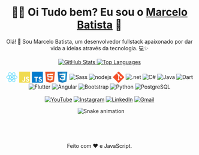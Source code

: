 <div>

  <h1 align="center">
    👋😉 Oi Tudo bem? Eu sou o
    <a href="https://www.linkedin.com/in/marcelo-batista-561871219/">Marcelo Batista</a>
    🚀
  </h1>

  <p align="center">
    Olá! 👋 Sou Marcelo Batista, um desenvolvedor fullstack apaixonado por dar vida a ideias através da tecnologia. 💻✨
  </p>

</div>

<div align="center">
  <a href="https://github.com/MarceloBatistazul">
    <img height="150em" src="https://github-readme-stats.vercel.app/api?username=MarceloBatistazul&count_private=true&include_all_commits=true&show_icons=true&theme=dracula&hide_border=false&show_owner=true&cache_seconds=3600" alt="GitHub Stats"/>
    <img height="150em" src="https://github-readme-stats.vercel.app/api/top-langs/?username=MarceloBatistazul&theme=dracula&hide_border=false&layout=compact&cache_seconds=3600" alt="Top Languages"/>
  </a>
</div>

<div align="center" valign="top"><br>
  <img align="center" alt="React" height="30" width="30" src="https://raw.githubusercontent.com/devicons/devicon/master/icons/react/react-original.svg">
  <img align="center" alt="Js" height="30" width="30" src="https://raw.githubusercontent.com/devicons/devicon/master/icons/javascript/javascript-plain.svg">
  <img align="center" alt="Js" height="30" width="30" src="https://raw.githubusercontent.com/devicons/devicon/master/icons/typescript/typescript-plain.svg">
  <img align="center" alt="HTML" height="30" width="30" src="https://raw.githubusercontent.com/devicons/devicon/master/icons/html5/html5-original.svg">
  <img align="center" alt="CSS" height="30" width="30" src="https://raw.githubusercontent.com/devicons/devicon/master/icons/css3/css3-original.svg">
  <img align="center" alt="Sass" height="30" width="30" src="https://cdn.jsdelivr.net/gh/devicons/devicon@latest/icons/sass/sass-original.svg" />
  <img align="center" alt="nodejs" height="30" width="30" src="https://cdn.worldvectorlogo.com/logos/nodejs-icon.svg">
  <img align="center" alt="git" height="30" width="30" src="https://raw.githubusercontent.com/devicons/devicon/master/icons/git/git-original.svg">
  <img align="center" alt=".net" height="30" width="30" src="https://cdn.jsdelivr.net/gh/devicons/devicon@latest/icons/dotnetcore/dotnetcore-original.svg" />
  <img align="center" alt="C#" height="30" width="30" src="https://cdn.jsdelivr.net/gh/devicons/devicon@latest/icons/csharp/csharp-original.svg" />
  <img align="center" alt="Java" height="30" width="30" src="https://cdn.jsdelivr.net/gh/devicons/devicon@latest/icons/java/java-original.svg" />
  <img align="center" alt="Dart" height="30" width="30" src="https://cdn.jsdelivr.net/gh/devicons/devicon@latest/icons/dart/dart-original.svg" />
  <img align="center" alt="Flutter" height="30" width="30" src="https://cdn.jsdelivr.net/gh/devicons/devicon@latest/icons/flutter/flutter-original.svg" />
  <img align="center" alt="Angular" height="30" width="30" src="https://cdn.jsdelivr.net/gh/devicons/devicon@latest/icons/angular/angular-original.svg" />
  <img align="center" alt="Bootstrap" height="30" width="30" src="https://cdn.jsdelivr.net/gh/devicons/devicon@latest/icons/bootstrap/bootstrap-original.svg" />
  <img align="center" alt="Python" height="30" width="30" src="https://cdn.jsdelivr.net/gh/devicons/devicon@latest/icons/python/python-original.svg" />
  <img align="center" alt="PostgreSQL" height="30" width="30" src="https://cdn.jsdelivr.net/gh/devicons/devicon@latest/icons/postgresql/postgresql-original-wordmark.svg" />
</div><br>

<div align="center">
  <a href="https://www.youtube.com/channel/UCViaNBT0SIeiVnZSEEtIfjw?sub_confirmation=1" target="_blank" rel="noopener noreferrer"><img src="https://img.shields.io/badge/YouTube-FF0000?style=for-the-badge&logo=youtube&logoColor=white" alt="YouTube"></a>
  <a href="" target="_blank" rel="noopener noreferrer"><img src="https://img.shields.io/badge/-Instagram-%23E4405F?style=for-the-badge&logo=instagram&logoColor=white" alt="Instagram"></a>
  <a href="https://www.linkedin.com/in/marcelo-batista-561871219/" target="_blank" rel="noopener noreferrer"><img src="https://img.shields.io/badge/-LinkedIn-%230077B5?style=for-the-badge&logo=linkedin&logoColor=white" alt="LinkedIn"></a>
  <a href="mailto:batistazul37@gmail.com"><img src="https://img.shields.io/badge/-Gmail-%23333?style=for-the-badge&logo=gmail&logoColor=white" alt="Gmail"></a>
</div>



<div align="center">



  ![Snake animation](https://github.com/danielbped/danielbped/blob/output/github-contribution-grid-snake.svg)

  

</div>



<div align="center">

  <p>Feito com :heart: e JavaScript.</p>

</div>
